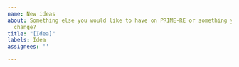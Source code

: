 ```yaml
---
name: New ideas
about: Something else you would like to have on PRIME-RE or something you'd like to
  change?
title: "[Idea]"
labels: Idea
assignees: ''

---
```




